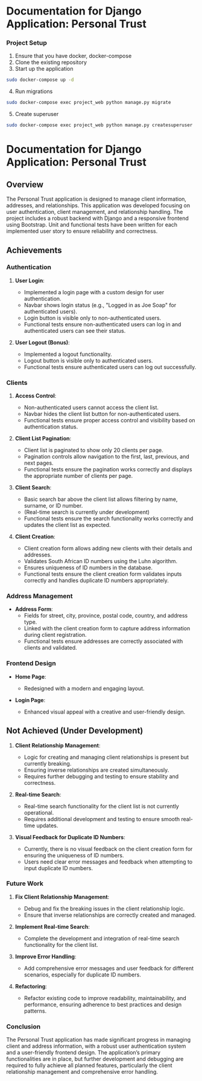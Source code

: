 # Documentation for Django Application: Personal Trust

### Project Setup

1. Ensure that you have docker, docker-compose
2. Clone the existing repository
3. Start up the application
```bash
sudo docker-compose up -d
```
4. Run migrations
```bash
sudo docker-compose exec project_web python manage.py migrate
```
5. Create superuser
```bash
sudo docker-compose exec project_web python manage.py createsuperuser
```

# Documentation for Django Application: Personal Trust

## Overview

The Personal Trust application is designed to manage client information, addresses, and relationships. This application was developed focusing on user authentication, client management, and relationship handling. The project includes a robust backend with Django and a responsive frontend using Bootstrap. Unit and functional tests have been written for each implemented user story to ensure reliability and correctness.

## Achievements

### Authentication
1. **User Login**:
   - Implemented a login page with a custom design for user authentication.
   - Navbar shows login status (e.g., "Logged in as Joe Soap" for authenticated users).
   - Login button is visible only to non-authenticated users.
   - Functional tests ensure non-authenticated users can log in and authenticated users can see their status.

2. **User Logout (Bonus)**:
   - Implemented a logout functionality.
   - Logout button is visible only to authenticated users.
   - Functional tests ensure authenticated users can log out successfully.

### Clients
1. **Access Control**:
   - Non-authenticated users cannot access the client list.
   - Navbar hides the client list button for non-authenticated users.
   - Functional tests ensure proper access control and visibility based on authentication status.

2. **Client List Pagination**:
   - Client list is paginated to show only 20 clients per page.
   - Pagination controls allow navigation to the first, last, previous, and next pages.
   - Functional tests ensure the pagination works correctly and displays the appropriate number of clients per page.

3. **Client Search**:
   - Basic search bar above the client list allows filtering by name, surname, or ID number.
   - (Real-time search is currently under development)
   - Functional tests ensure the search functionality works correctly and updates the client list as expected.

4. **Client Creation**:
   - Client creation form allows adding new clients with their details and addresses.
   - Validates South African ID numbers using the Luhn algorithm.
   - Ensures uniqueness of ID numbers in the database.
   - Functional tests ensure the client creation form validates inputs correctly and handles duplicate ID numbers appropriately.

### Address Management
- **Address Form**:
  - Fields for street, city, province, postal code, country, and address type.
  - Linked with the client creation form to capture address information during client registration.
  - Functional tests ensure addresses are correctly associated with clients and validated.

### Frontend Design
- **Home Page**:
  - Redesigned with a modern and engaging layout.

- **Login Page**:
  - Enhanced visual appeal with a creative and user-friendly design.

## Not Achieved (Under Development)
1. **Client Relationship Management**:
   - Logic for creating and managing client relationships is present but currently breaking.
   - Ensuring inverse relationships are created simultaneously.
   - Requires further debugging and testing to ensure stability and correctness.

2. **Real-time Search**:
   - Real-time search functionality for the client list is not currently operational.
   - Requires additional development and testing to ensure smooth real-time updates.

3. **Visual Feedback for Duplicate ID Numbers**:
   - Currently, there is no visual feedback on the client creation form for ensuring the uniqueness of ID numbers.
   - Users need clear error messages and feedback when attempting to input duplicate ID numbers.

### Future Work
1. **Fix Client Relationship Management**:
   - Debug and fix the breaking issues in the client relationship logic.
   - Ensure that inverse relationships are correctly created and managed.

2. **Implement Real-time Search**:
   - Complete the development and integration of real-time search functionality for the client list.

3. **Improve Error Handling**:
   - Add comprehensive error messages and user feedback for different scenarios, especially for duplicate ID numbers.

4. **Refactoring**:
   - Refactor existing code to improve readability, maintainability, and performance, ensuring adherence to best practices and design patterns.

### Conclusion
The Personal Trust application has made significant progress in managing client and address information, with a robust user authentication system and a user-friendly frontend design. The application’s primary functionalities are in place, but further development and debugging are required to fully achieve all planned features, particularly the client relationship management and comprehensive error handling.
